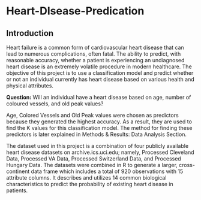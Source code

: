 # Heart-DIsease-Predication

## Introduction
Heart failure is a common form of cardiovascular heart disease that can lead to numerous complications, often fatal. The ability to predict, with reasonable accuracy, whether a patient is experiencing an undiagnosed heart disease is an extremely volatile procedure in modern healthcare. The objective of this project is to use a classification model and predict whether or not an individual currently has heart disease based on various health and physical attributes.

**Question:** Will an individual have a heart disease based on age, number of coloured vessels, and old peak values?

Age, Colored Vessels and Old Peak values were chosen as predictors because they generated the highest accuracy. As a result, they are used to find the K values for this classification model. The method for finding these predictors is later explained in Methods & Results: Data Analysis Section.

The dataset used in this project is a combination of four publicly available heart disease datasets on archive.ics.uci.edu; namely, Processed Cleveland Data, Processed VA Data, Processed Switzerland Data, and Processed Hungary Data. The datasets were combined in R to generate a larger, cross-continent data frame which includes a total of 920 observations with 15 attribute columns. It describes and utilizes 14 common biological characteristics to predict the probability of existing heart disease in patients.

